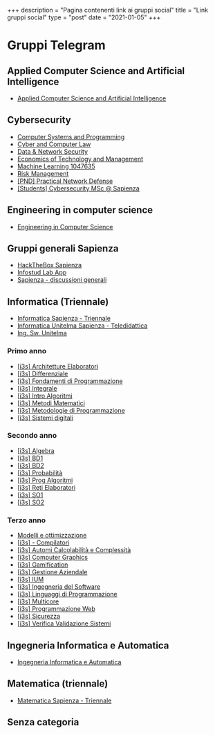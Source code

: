 +++
description = "Pagina contenenti link ai gruppi social"
title = "Link gruppi social"
type = "post"
date = "2021-01-05"
+++

# Gruppi Telegram


## Applied Computer Science and Artificial Intelligence
* [Applied Computer Science and Artificial Intelligence](https://t.me/joinchat/Vs4_RMxBiQLwc7ex)

## Cybersecurity
* [Computer Systems and Programming](https://t.me/joinchat/Up9L-8YX1F7Cj7uU)
* [Cyber and Computer Law](https://t.me/joinchat/WHnrC4TjH3Mh2Wz5)
* [Data & Network Security](https://t.me/joinchat/Te_HbNoXEaFHr342)
* [Economics of Technology and Management](https://t.me/joinchat/U6AILiBgZU35U88K)
* [Machine Learning 1047635](https://t.me/joinchat/UGadZySjrm1RYivE)
* [Risk Management](https://t.me/joinchat/TL2k3WgNUT6bR1Vp)
* [[PND] Practical Network Defense](https://t.me/joinchat/RDOCbl31C92iZYeP)
* [[Students] Cybersecurity MSc @ Sapienza](https://t.me/joinchat/QtRSipW6mDBBcHN6)

## Engineering in computer science
* [Engineering in Computer Science](https://t.me/joinchat/Snj5MxyQu0Jk_mhk)

## Gruppi generali Sapienza
* [HackTheBox Sapienza](https://t.me/joinchat/SYXuPQ9fG_8wH_ka)
* [Infostud Lab App](https://t.me/joinchat/TWAKRK-RXXCSSTwy)
* [Sapienza - discussioni generali](https://t.me/joinchat/RQBiDwqnPHc7fz2a)

## Informatica (Triennale)
* [Informatica Sapienza - Triennale](https://t.me/joinchat/S2UmCKE0gFhCIBa_)
* [Informatica Unitelma Sapienza - Teledidattica](https://t.me/joinchat/Vfni2kVe1ZQGXE7B)
* [Ing. Sw. Unitelma](https://t.me/joinchat/S2g2QNYg78MQTCde)

### Primo anno
* [[i3s] Architetture Elaboratori](https://t.me/joinchat/RVQiOvBISrWmCBPv)
* [[i3s] Differenziale](https://t.me/joinchat/VDyBdGf7fUWYYY1N)
* [[i3s] Fondamenti di Programmazione](https://t.me/joinchat/V9TwkWq5UA6n3fNx)
* [[i3s] Integrale](https://t.me/joinchat/SUhvG2VOgULYLAcG)
* [[i3s] Intro Algoritmi](https://t.me/joinchat/RPFJuznO8wyKeclH)
* [[i3s] Metodi Matematici](https://t.me/joinchat/VZBOxXr5p3v3Wwvh)
* [[i3s] Metodologie di Programmazione](https://t.me/joinchat/R6JDgOvvJdRNifdp)
* [[i3s] Sistemi digitali](https://t.me/joinchat/Q5baYrrVs3C8Pltu)

### Secondo anno
* [[i3s] Algebra](https://t.me/joinchat/VuONLQvF-xFgC4s2)
* [[i3s] BD1](https://t.me/joinchat/TBSHkGTNu506Wfnl)
* [[i3s] BD2](https://t.me/joinchat/QmCRo1XDaW-FdSDX)
* [[i3s] Probabilità](https://t.me/joinchat/SGZbWI9rUqDeh7tP)
* [[i3s] Prog Algoritmi](https://t.me/joinchat/SL4pzGX1J41KpetI)
* [[i3s] Reti Elaboratori](https://t.me/joinchat/V4W-Q8llfm-wTuUo)
* [[i3s] SO1](https://t.me/joinchat/UFXLKP1-ms1yPLCx)
* [[i3s] SO2](https://t.me/joinchat/SkPa5K8kPLouSFSS)

### Terzo anno
* [Modelli e ottimizzazione](https://t.me/joinchat/TyMj4P7LNT9lRWiQ)
* [[i3s] - Compilatori](https://t.me/joinchat/SpmBS8BvG7Ap6vXu)
* [[i3s] Automi Calcolabilità e Complessità](https://t.me/joinchat/RnP079MaOBDsuIip)
* [[i3s] Computer Graphics](https://t.me/joinchat/UkvugeXgOhOQpkMy)
* [[i3s] Gamification](https://t.me/joinchat/TDCwJgHIp6jBCgZG)
* [[i3s] Gestione Aziendale](https://t.me/joinchat/UwPBxHG2JzXD7o2K)
* [[i3s] IUM](https://t.me/joinchat/SH7YpfZitpMzQkNE)
* [[i3s] Ingegneria del Software](https://t.me/joinchat/SXLzmkzNWfhpi_Nl)
* [[i3s] Linguaggi di Programmazione](https://t.me/joinchat/WMcOOD9vRwshI0QX)
* [[i3s] Multicore](https://t.me/joinchat/VBYueOiBBzUnFWmD)
* [[i3s] Programmazione Web](https://t.me/joinchat/SNkXYIE2ekum1SWl)
* [[i3s] Sicurezza](https://t.me/joinchat/VOfFTJwIzunsjW_4)
* [[i3s] Verifica Validazione Sistemi](https://t.me/joinchat/VD1dKdO_69GGLCfn)

## Ingegneria Informatica e Automatica
* [Ingegneria Informatica e Automatica](https://t.me/joinchat/QPY5ZyetsQkrWPsI)

## Matematica (triennale)
* [Matematica Sapienza - Triennale](https://t.me/joinchat/VGCkmSAAyngPSys_)
## Senza categoria
